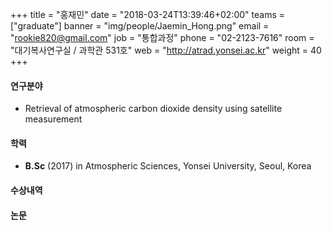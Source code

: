 +++
title = "홍재민"
date = "2018-03-24T13:39:46+02:00"
teams = ["graduate"]
banner = "img/people/Jaemin_Hong.png"
email = "rookie820@gmail.com"
job = "통합과정"
phone = "02-2123-7616"
room = "대기복사연구실 / 과학관 531호"
web = "http://atrad.yonsei.ac.kr"
weight = 40
+++

#### 연구분야
+ Retrieval of atmospheric carbon dioxide density using satellite measurement

#### 학력
 + **B.Sc** (2017) in Atmospheric Sciences, Yonsei University, Seoul, Korea

#### 수상내역


#### 논문
